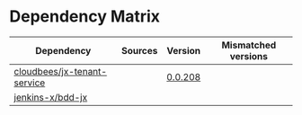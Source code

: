 # Dependency Matrix

Dependency | Sources | Version | Mismatched versions
---------- | ------- | ------- | -------------------
[cloudbees/jx-tenant-service](https://github.com/cloudbees/jx-tenant-service) |  | [0.0.208](https://github.com/cloudbees/jx-tenant-service/releases/tag/v0.0.208) | 
[jenkins-x/bdd-jx](https://github.com/jenkins-x/bdd-jx.git) |  | []() | 
